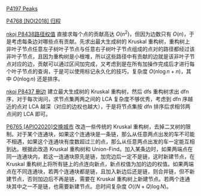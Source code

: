 [P4197 Peaks](https://www.luogu.com.cn/problem/P4197) 

[P4768 [NOI2018] 归程](https://www.luogu.com.cn/problem/P4768) 

[nkoj P8438路径权值](http://oi.nks.edu.cn/zh/Problem/Details/8438) 直接求每个点的贡献高达 $O(n^2)$，但因为边数只有 $O(n)$，于是考虑每条边对哪些点有贡献。先求出最大生成树的 $\text{Kruskal}$ 重构树，重构树上非叶子节点任意左子树叶子节点与任意右子树叶子节点组成的点对的路径都经过该非叶子节点，且因为重构树是小根堆，所以这些路径中有贡献的边就是该非叶子节点对应的边，贡献可以通过区间加完成，又考虑到是在所有加操作完成后才进行每个叶子节点的查询，于是可以使用标记永久化的技巧，复杂度 $O(n\log n + n)$，其中 $O(n\log n)$ 还是排序。

[nkoj P8437 删边](http://oi.nks.edu.cn/zh/Problem/Details/8437) 建立最大生成树的 $\text{Kruskal}$ 重构树，然后 $\text{dfs}$ 重构树求出 $\text{dfn}$ 序，对于每次询问，求节点集两两之间的 $\text{LCA}$ 复杂度不够优秀，考虑到 $\text{dfn}$ 序越近的点对 $\text{LCA}$ 越深（对应的边权也越大），于是将节点集按 $\text{dfn}$ 排序后求相邻两点间的 $\text{LCA}$ 即可。

[P6765 [APIO2020]交换城市](https://www.luogu.com.cn/problem/P6765) 改造一些传统的 Kruskal 重构树，去掉二叉树的限制。对于某个连通块，如果这个连通块是一条链，那么从任意两点出发的车不可能不相遇，如果这个连通块有度数超过三的点，那么从任意两点出发的车一定能互相到达。根据此改造 Kruskal 重构树和 Union-Find。加入某条边时，如果两端点在同一连通块内，若这一连通块原先是链，加完边后一定不是链，这时新建节点，在 Kruskal 重构树上将所有链上的点连向新点，新点权值为加的边的权值。如果两端点在不同连通块，若两个连通块都是链，且加入新边后还是链，则合并链，但不新建节点，否则加边后不再是链，需要在 Kruskal 重构树上新建节点。若两个连通块其中之一不是链，也需要新建节点。总时间复杂度 $O((N+Q)\log N)$。

